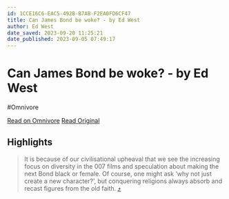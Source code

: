 ```yaml
---
id: 1CCE16C6-EAC5-492B-B7AB-F2EA0FD6CF47
title: Can James Bond be woke? - by Ed West
author: Ed West
date_saved: 2023-09-20 11:25:21
date_published: 2023-09-05 07:49:17
---
```


# Can James Bond be woke? - by Ed West
#Omnivore

[Read on Omnivore](https://omnivore.app/me/https-substack-com-redirect-72-f-7-ec-5-e-9469-4099-959-c-4-ae-4-18ab332091e)
[Read Original](https://substack.com/redirect/72f7ec5e-9469-4099-959c-4ae4ab59c8ca?j=eyJ1IjoiMmRhb2g5In0.wNQVXQHZPXVUS1Y9mudnycQLeZdn6NlNz8QmOlkqvQQ)

## Highlights

> It is because of our civilisational upheaval that we see the increasing focus on diversity in the 007 films and speculation about making the next Bond black or female. Of course, one might ask ‘why not just create a new character?’, but conquering religions always absorb and recast figures from the old faith. [⤴️](https://omnivore.app/me/https-substack-com-redirect-72-f-7-ec-5-e-9469-4099-959-c-4-ae-4-18ab332091e#d936cf1c-4d45-4e12-9140-7b2a5b24699a) 

